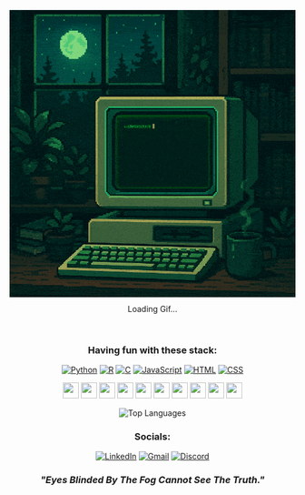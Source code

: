 <div align="center">

![Terminal](https://github.com/LuChristCho/LuChristCho/raw/main/assets/term.gif)
<p style="margin-top: -5px;">Loading Gif...</p> <br>

### Having fun with these stack:

[![Python](https://skillicons.dev/icons?i=python)](https://www.python.org/)
[![R](https://skillicons.dev/icons?i=r)](https://www.r-project.org/)
[![C](https://skillicons.dev/icons?i=c)](https://en.wikipedia.org/wiki/C_(programming_language))
[![JavaScript](https://skillicons.dev/icons?i=js)](https://developer.mozilla.org/en-US/docs/Web/JavaScript)
[![HTML](https://skillicons.dev/icons?i=html)](https://developer.mozilla.org/en-US/docs/Web/HTML)
[![CSS](https://skillicons.dev/icons?i=css)](https://developer.mozilla.org/en-US/docs/Web/CSS)

[<img src="https://skillicons.dev/icons?i=cpp" width="28" height="28">](https://isocpp.org/)
[<img src="https://skillicons.dev/icons?i=kotlin" width="28" height="28">](https://kotlinlang.org/)
[<img src="https://skillicons.dev/icons?i=latex" width="28" height="28">](https://www.latex-project.org/)
[<img src="https://skillicons.dev/icons?i=matlab" width="28" height="28">](https://www.mathworks.com/products/matlab.html)
[<img src="https://skillicons.dev/icons?i=git" width="28" height="28">](https://git-scm.com/)
[<img src="https://skillicons.dev/icons?i=docker" width="28" height="28">](https://www.docker.com/)
[<img src="https://skillicons.dev/icons?i=sqlite" width="28" height="28">](https://sqlite.org/)
[<img src="https://skillicons.dev/icons?i=flask" width="28" height="28">](https://flask.palletsprojects.com/)
[<img src="https://skillicons.dev/icons?i=pytorch" width="28" height="28">](https://pytorch.org/)
[<img src="https://skillicons.dev/icons?i=tensorflow" width="28" height="28">](https://www.tensorflow.org/)

![Top Languages](https://github-readme-stats.vercel.app/api/top-langs/?username=LuChristCho&layout=compact&hide=Jupyter%20Notebook&theme=radical)

### Socials:

[![LinkedIn](https://skillicons.dev/icons?i=linkedin)](https://linkedin.com/in/masihsheikhi)
[![Gmail](https://skillicons.dev/icons?i=gmail)](mailto:masihsheikhii@gmail.com)
[![Discord](https://skillicons.dev/icons?i=discord)](https://discordapp.com/users/lochristcho)

### 

_*<h3>"Eyes Blinded By The Fog Cannot See The Truth."</h3>*_

</div>

